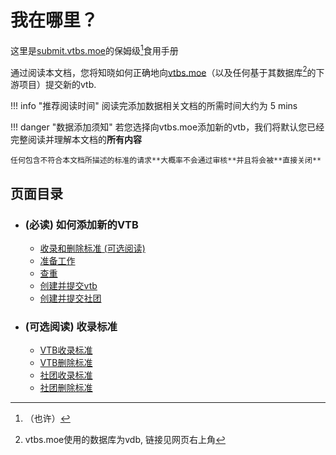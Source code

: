 # 我在哪里？

这里是[submit.vtbs.moe](https://submit.vtbs.moe)的保姆级[^1]食用手册
[^1]: （也许）

通过阅读本文档，您将知晓如何正确地向[vtbs.moe](https://vtbs.moe)（以及任何基于其数据库[^2]的下游项目）提交新的vtb.
[^2]: vtbs.moe使用的数据库为vdb, 链接见网页右上角

!!! info "推荐阅读时间"
    阅读完添加数据相关文档的所需时间大约为 5 mins

!!! danger "数据添加须知"
    若您选择向vtbs.moe添加新的vtb，我们将默认您已经完整阅读并理解本文档的**所有内容**

    任何包含不符合本文档所描述的标准的请求**大概率不会通过审核**并且将会被**直接关闭**

## 页面目录

* ### **(必读) 如何添加新的VTB**
    * [收录和删除标准 (可选阅读)](http://localhost:8000/wiki/standard)
    * [准备工作](http://localhost:8000/wiki/prepare)
    * [查重](http://localhost:8000/wiki/duplicate/)
    * [创建并提交vtb](http://localhost:8000/wiki/create)
    * [创建并提交社团](http://localhost:8000/wiki/create-group)

* ### **(可选阅读) 收录标准**
    * [VTB收录标准](http://localhost:8000/basic/add-personal/)
    * [VTB删除标准](http://localhost:8000/basic/delete-personal/)
    * [社团收录标准](http://localhost:8000/basic/add-group/)
    * [社团删除标准](http://localhost:8000/basic/delete-group/)
